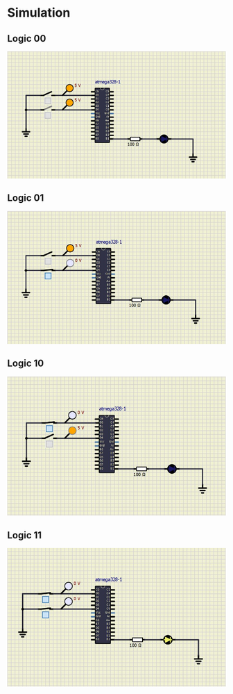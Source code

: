 # Simulation

## Logic 00
![image1](ac100.jpg)

## Logic 01
![image2](ac101.jpg)

## Logic 10
![image3](ac110.jpg)

## Logic 11
![image4](ac111.jpg)
